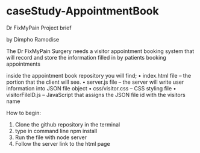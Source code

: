 # caseStudy-AppointmentBook
Dr FixMyPain Project brief

by Dimpho Ramodise


The Dr FixMyPain Surgery needs a visitor appointment booking system that will record and store the information filled in by patients booking appointments 

inside the appointment book repository you will find;
    • index.html file – the portion that the client will see.
    • server.js file – the server will write user information into  JSON file object
    • css/visitor.css – CSS styling file
    • visitorFileID.js – JavaScript that assigns the JSON file id with the visitors name

How to begin: 

1. Clone the github repository in the terminal
2. type in command line npm install
3. Run the file with node server
4. Follow the server link to the html page
